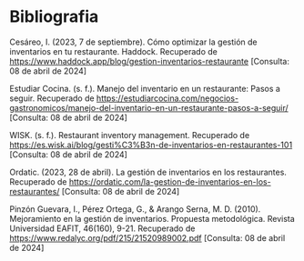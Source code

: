 
# Bibliografia
Cesáreo, I. (2023, 7 de septiembre). Cómo optimizar la gestión de inventarios en tu restaurante. Haddock. Recuperado de https://www.haddock.app/blog/gestion-inventarios-restaurante [Consulta: 08 de abril de 2024]

Estudiar Cocina. (s. f.). Manejo del inventario en un restaurante: Pasos a seguir. Recuperado de https://estudiarcocina.com/negocios-gastronomicos/manejo-del-inventario-en-un-restaurante-pasos-a-seguir/ [Consulta: 08 de abril de 2024]

WISK. (s. f.). Restaurant inventory management. Recuperado de https://es.wisk.ai/blog/gesti%C3%B3n-de-inventarios-en-restaurantes-101 [Consulta: 08 de abril de 2024]

Ordatic. (2023, 28 de abril). La gestión de inventarios en los restaurantes. Recuperado de https://ordatic.com/la-gestion-de-inventarios-en-los-restaurantes/ [Consulta: 08 de abril de 2024]

Pinzón Guevara, I., Pérez Ortega, G., & Arango Serna, M. D. (2010). Mejoramiento en la gestión de inventarios. Propuesta metodológica. Revista Universidad EAFIT, 46(160), 9-21. Recuperado de https://www.redalyc.org/pdf/215/21520989002.pdf [Consulta: 08 de abril de 2024]